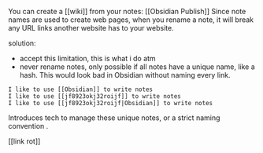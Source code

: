 You can create a [[wiki]] from your notes: [[Obsidian Publish]]
Since note names are used to create web pages, 
when you rename a note, it will break any URL links another website has to your website.  

solution: 
- accept this limitation, this is what i do atm
- never rename notes, only possible if all notes have a unique name, like a hash.
This would look bad in Obsidian without naming every link.
```
I like to use [[Obsidian]] to write notes
I like to use [[jf8923okj32roijf]] to write notes
I like to use [[jf8923okj32roijf|Obsidian]] to write notes
```
Introduces tech to manage these unique notes, or a strict naming convention .

[[link rot]]